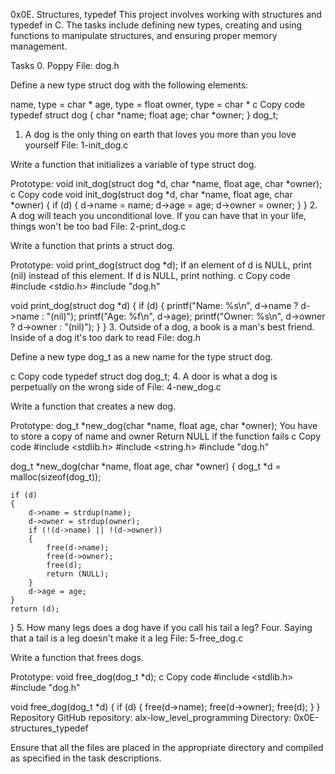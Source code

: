 0x0E. Structures, typedef
This project involves working with structures and typedef in C. The tasks include defining new types, creating and using functions to manipulate structures, and ensuring proper memory management.

Tasks
0. Poppy
File: dog.h

Define a new type struct dog with the following elements:

name, type = char *
age, type = float
owner, type = char *
c
Copy code
typedef struct dog
{
    char *name;
    float age;
    char *owner;
} dog_t;
1. A dog is the only thing on earth that loves you more than you love yourself
File: 1-init_dog.c

Write a function that initializes a variable of type struct dog.

Prototype: void init_dog(struct dog *d, char *name, float age, char *owner);
c
Copy code
void init_dog(struct dog *d, char *name, float age, char *owner)
{
    if (d)
    {
        d->name = name;
        d->age = age;
        d->owner = owner;
    }
}
2. A dog will teach you unconditional love. If you can have that in your life, things won't be too bad
File: 2-print_dog.c

Write a function that prints a struct dog.

Prototype: void print_dog(struct dog *d);
If an element of d is NULL, print (nil) instead of this element.
If d is NULL, print nothing.
c
Copy code
#include <stdio.h>
#include "dog.h"

void print_dog(struct dog *d)
{
    if (d)
    {
        printf("Name: %s\n", d->name ? d->name : "(nil)");
        printf("Age: %f\n", d->age);
        printf("Owner: %s\n", d->owner ? d->owner : "(nil)");
    }
}
3. Outside of a dog, a book is a man's best friend. Inside of a dog it's too dark to read
File: dog.h

Define a new type dog_t as a new name for the type struct dog.

c
Copy code
typedef struct dog dog_t;
4. A door is what a dog is perpetually on the wrong side of
File: 4-new_dog.c

Write a function that creates a new dog.

Prototype: dog_t *new_dog(char *name, float age, char *owner);
You have to store a copy of name and owner
Return NULL if the function fails
c
Copy code
#include <stdlib.h>
#include <string.h>
#include "dog.h"

dog_t *new_dog(char *name, float age, char *owner)
{
    dog_t *d = malloc(sizeof(dog_t));

    if (d)
    {
        d->name = strdup(name);
        d->owner = strdup(owner);
        if (!(d->name) || !(d->owner))
        {
            free(d->name);
            free(d->owner);
            free(d);
            return (NULL);
        }
        d->age = age;
    }
    return (d);
}
5. How many legs does a dog have if you call his tail a leg? Four. Saying that a tail is a leg doesn't make it a leg
File: 5-free_dog.c

Write a function that frees dogs.

Prototype: void free_dog(dog_t *d);
c
Copy code
#include <stdlib.h>
#include "dog.h"

void free_dog(dog_t *d)
{
    if (d)
    {
        free(d->name);
        free(d->owner);
        free(d);
    }
}
Repository
GitHub repository: alx-low_level_programming
Directory: 0x0E-structures_typedef

Ensure that all the files are placed in the appropriate directory and compiled as specified in the task descriptions.
